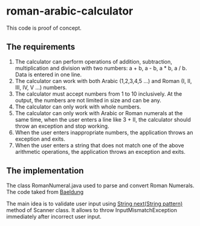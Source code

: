 # roman-arabic-calculator

This code is proof of concept.

## The requirements

1. The calculator can perform operations of addition, subtraction, multiplication and division with two numbers: a + b, a - b, a * b, a / b. Data is entered in one line.
2. The calculator can work with both Arabic (1,2,3,4,5 ...) and Roman (I, II, III, IV, V ...) numbers.
3. The calculator must accept numbers from 1 to 10 inclusively. At the output, the numbers are not limited in size and can be any.
4. The calculator can only work with whole numbers.
5. The calculator can only work with Arabic or Roman numerals at the same time, when the user enters a line like 3 + II, the calculator should throw an exception and stop working.
6. When the user enters inappropriate numbers, the application throws an exception and exits.
7. When the user enters a string that does not match one of the above arithmetic operations, the application throws an exception and exits.

## The implementation

The class RomanNumeral.java used to parse and convert Roman Numerals. The code taked from [Baeldung](https://www.baeldung.com/java-convert-roman-arabic) 

The main idea is to validate user input using [String next​(String pattern)](https://docs.oracle.com/en/java/javase/11/docs/api/java.base/java/util/Scanner.html#next(java.lang.String)) method of Scanner class. It allows to throw InputMismatchException immediately after incorrect user input.
